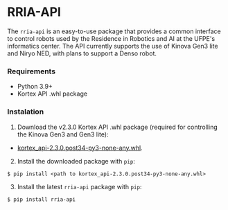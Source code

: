 # RRIA-API

The `rria-api` is an easy-to-use package that provides a common interface to control robots used by the Residence in Robotics
and AI at the UFPE's informatics center. The API currently supports the use of Kinova Gen3 lite and Niryo NED, with
plans to support a Denso robot.

### **Requirements**

- Python 3.9+
- Kortex API .whl package

### **Instalation**
1. Download the v2.3.0 Kortex API .whl package (required for controlling the Kinova Gen3 and Gen3 lite):

- [kortex_api-2.3.0.post34-py3-none-any.whl](https://artifactory.kinovaapps.com/ui/native/generic-public/kortex/API/2.3.0/kortex_api-2.3.0.post34-py3-none-any.whl).

2. Install the downloaded package with `pip`:

```
$ pip install <path to kortex_api-2.3.0.post34-py3-none-any.whl>
```

3. Install the latest `rria-api` package with `pip`:

```
$ pip install rria-api
```
